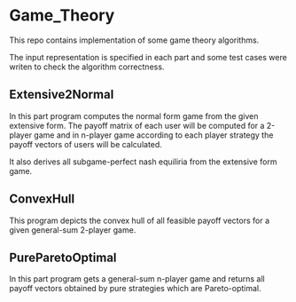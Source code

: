 # Game_Theory

This repo contains implementation of some game theory algorithms.

The input representation is specified in each part and some test cases were writen to check the algorithm correctness.

## Extensive2Normal
In this part program computes the normal form game from the given extensive form. The payoff matrix of each user will be computed for a 2-player game and in n-player game according to each player strategy the payoff vectors of users will be calculated. 

It also derives all subgame-perfect nash equiliria from the extensive form game.

## ConvexHull
This program depicts the convex hull of all feasible payoff vectors for a given general-sum 2-player game.

## PureParetoOptimal
In this part program gets a general-sum n-player game and returns all payoff vectors obtained by pure strategies which are Pareto-optimal.
